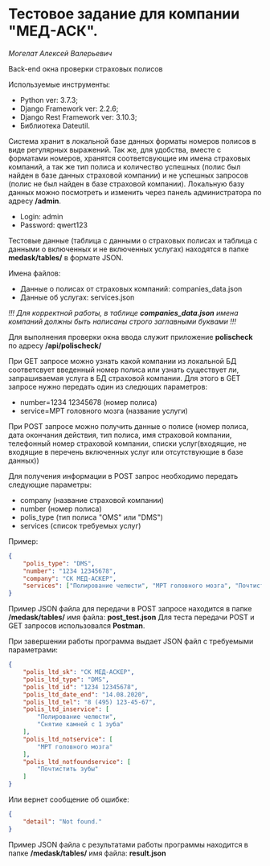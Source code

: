 # Тестовое задание для компании "МЕД-АСК".

*Могелат Алексей Валерьевич*

Back-end окна проверки страховых полисов

Используемые инструменты:
- Python ver: 3.7.3;
- Django Framework ver: 2.2.6;
- Django Rest Framework ver: 3.10.3;
- Библиотека Dateutil.

Система хранит в локальной базе данных форматы номеров полисов в виде регулярных выражений. Так же, для удобства, вместе с форматами номеров, хранятся соответсвующие им имена страховых компаний, а так же тип полиса и количество успешных (полис был найден в базе данных страховой компании) и не успешных запросов (полис не был найден в базе страховой компании). 
Локальную базу данных можно посмотреть и изменить  через панель администратора по адресу **/admin**. 
- Login: admin 
- Password: qwert123

Тестовые данные (таблица с данными о страховых полисах и таблица с данными о включенных и не включенных услугах) находятся в папке **medask/tables/** в формате JSON.

Имена файлов:
- Данные  о полисах от страховых компаний: companies_data.json
- Данные об услугах: services.json

*!!! Для корректной работы, в таблице **companies_data.json** имена компаний должны быть написаны строго заглавными буквами !!!*

Для выполнения проверки окна ввода служит приложение **polischeck** по адресу **/api/polischeck/**

При GET запросе можно узнать какой компании из локальной БД соответсвует введенный номер полиса или узнать существует ли, запрашиваемая услуга в БД страховой компании. Для этого в GET запросе нужно передать один из следющих параметров:
- number=1234 12345678 (номер полиса)
- service=МРТ головного мозга (название услуги)

При POST запросе можно получить данные о полисе (номер полиса, дата окончания действия, тип полиса, имя страховой компании, телефонный номер страховой компании, списки услуг(входящие, не входящие в перечень включенных услуг или отсутствующие в базе данных))

Для получения информации в POST запрос необходимо передать следующие параметры:
- company (название страховой компании)
- number (номер полиса)
- polis_type (тип полиса "OMS" или "DMS")
- services (список требуемых услуг)

Пример:
```JSON
{
	"polis_type": "DMS",
	"number": "1234 12345678",
	"company": "СК МЕД-АСКЕР",
	"services": ["Полирование челюсти", "МРТ головного мозга", "Почтистить зубы", "Снятие камней с 1 зуба"]
}
```

Пример JSON файла для передачи в POST запросе находится в папке **/medask/tables/** имя файла: **post_test.json**
Для теста передачи POST и GET запросов использовался **Postman**.

При завершении работы программа выдает JSON файл с требуемыми параметрами:
```JSON
{
    "polis_ltd_sk": "СК МЕД-АСКЕР",
    "polis_ltd_type": "DMS",
    "polis_ltd_id": "1234 12345678",
    "polis_ltd_date_end": "14.08.2020",
    "polis_ltd_tel": "8 (495) 123-45-67",
    "polis_ltd_inservice": [
        "Полирование челюсти",
        "Снятие камней с 1 зуба"
    ],
    "polis_ltd_notservice": [
        "МРТ головного мозга"
    ],
    "polis_ltd_notfoundservice": [
        "Почтистить зубы"
    ]
}
```
Или вернет сообщение об ошибке:
```JSON
{
    "detail": "Not found."
}
```
Пример JSON файла с результатами работы программы находится в папке **/medask/tables/** имя файла: **result.json**
